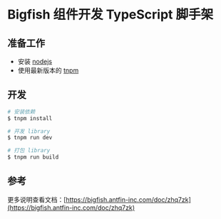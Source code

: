 # Bigfish 组件开发 TypeScript 脚手架

## 准备工作

- 安装 [nodejs](https://nodejs.org/en/)
- 使用最新版本的 [tnpm](http://web.npm.alibaba-inc.com/)

## 开发

```bash
# 安装依赖
$ tnpm install

# 开发 library
$ tnpm run dev

# 打包 library
$ tnpm run build
```

## 参考

更多说明查看文档：[https://bigfish.antfin-inc.com/doc/zhq7zk](https://bigfish.antfin-inc.com/doc/zhq7zk)
